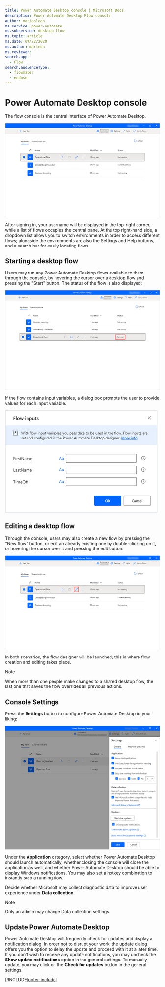 ```yaml
---
title: Power Automate Desktop console | Microsoft Docs
description: Power Automate Desktop Flow console
author: mariosleon
ms.service: power-automate
ms.subservice: desktop-flow
ms.topic: article
ms.date: 09/22/2020
ms.author: marleon
ms.reviewer: 
search.app: 
  - Flow
search.audienceType: 
  - flowmaker
  - enduser
---
```

# Power Automate Desktop console

The flow console is the central interface of Power Automate Desktop.

![The flow console](./media/console/pad-console.png)

After signing in, your username will be displayed in the top-right corner, while a list of flows occupies the central pane. At the top right-hand side, a dropdown list allows you to switch environments in order to access different flows; alongside the environments are also the Settings and Help buttons, and a search bar for easily locating flows.

## Starting a desktop flow

Users may run any Power Automate Desktop flows available to them through the console, by hovering the cursor over a desktop flow and pressing the "Start" button. The status of the flow is also displayed:

![Start a desktop flow](./media/console/start-flow.png)

If the flow contains input variables, a dialog box prompts the user to provide values for each input variable.

![Flow inputs dialog](./media/console/start-flow-inputs.png)

## Editing a desktop flow

Through the console, users may also create a new flow by pressing the "New flow" button, or edit an already existing one by double-clicking on it, or hovering the cursor over it and pressing the edit button:

![Create or edit a desktop flow](./media/console/create-edit-flow.png)

In both scenarios, the flow designer will be launched; this is where flow creation and editing takes place.

>[!NOTE]
> When more than one people make changes to a shared desktop flow, the last one that saves the flow overrides all previous actions.


## Console Settings

Press the **Settings** button to configure Power Automate Desktop to your liking:

![The Console Settings panel](./media/console/console-settings-panel.png)

Under the **Application** category, select whether Power Automate Desktop should launch automatically, whether closing the console will close the application as well, and whether Power Automate Desktop should be able to display Windows notifications. You may also set a hotkey combination to instantly stop a running flow.

Decide whether Microsoft may collect diagnostic data to improve user experience under **Data collection**. 

>[!NOTE]
>Only an admin may change Data collection settings.


## Update Power Automate Desktop

Power Automate Desktop will frequently check for updates and display a notification dialog. In order not to disrupt your work, the update dialog offers you the option to delay the update and proceed with it at a later time. If you don't wish to receive any update notifications, you may uncheck the **Show update notifications** option in the general settings. To manually update, you may click on the **Check for updates** button in the general settings.

[!INCLUDE[footer-include](../includes/footer-banner.md)]